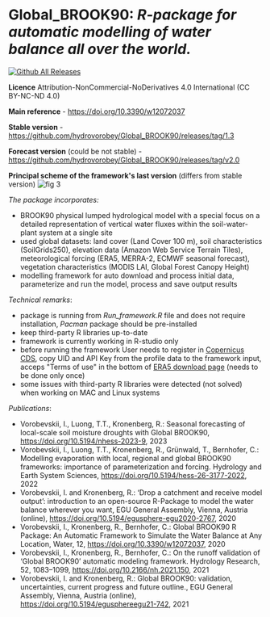 # Global_BROOK90: **_R-package for automatic modelling of water balance all over the world._** 

[![Github All Releases](https://img.shields.io/github/downloads/hydrovorobey/Global_BROOK90/total.svg)]()

**Licence** Attribution-NonCommercial-NoDerivatives 4.0 International (CC BY-NC-ND 4.0)

**Main reference** - https://doi.org/10.3390/w12072037

**Stable version** - https://github.com/hydrovorobey/Global_BROOK90/releases/tag/1.3

**Forecast version** (could be not stable) - https://github.com/hydrovorobey/Global_BROOK90/releases/tag/v2.0


**Principal scheme of the framework's last version** (differs from stable version)
![fig 3](https://user-images.githubusercontent.com/25793656/202659423-caae90de-67bc-420e-8ad6-adf454a8f549.jpg)


*The package incorporates:*
- BROOK90 physical lumped hydrological model with a special focus on a detailed representation of vertical water fluxes within the soil-water-plant system at a single site
- used global datasets: land cover (Land Cover 100 m), soil characteristics (SoilGrids250), elevation data (Amazon Web Service Terrain Tiles), meteorological forcing (ERA5, MERRA-2, ECMWF seasonal forecast), vegetation characteristics (MODIS LAI, Global Forest Canopy Height)
- modelling framework for auto download and process initial data, parameterize and run the model, process and save output results


*Technical remarks*:
- package is running from *Run_framework.R* file and does not require installation, *Pacman* package should be pre-installed
- keep third-party R libraries up-to-date
- framework is currently working in R-studio only
- before running the framework User needs to register in [Copernicus CDS](https://cds.climate.copernicus.eu/user/register?destination=%2F%23!%2Fhome), copy UID and API Key from the profile data to the framework input, acceps "Terms of use" in the bottom of [ERA5 download page](https://cds.climate.copernicus.eu/cdsapp#!/dataset/reanalysis-era5-single-levels?tab=form) (needs to be done only once)
- some issues with third-party R libraries were detected (not solved) when working on MAC and Linux systems


*Publications*:
- Vorobevskii, I., Luong, T.T., Kronenberg, R.: Seasonal forecasting of local-scale soil moisture droughts with Global BROOK90, https://doi.org/10.5194/nhess-2023-9, 2023
- Vorobevskii, I., Luong, T.T., Kronenberg, R., Grünwald, T., Bernhofer, C.: Modelling evaporation with local, regional and global BROOK90 frameworks: importance of parameterization and forcing. Hydrology and Earth System Sciences, https://doi.org/10.5194/hess-26-3177-2022, 2022
- Vorobevskii, I. and Kronenberg, R.: ‘Drop a catchment and receive model output’: introduction to an open-source R-Package to model the water balance wherever you want, EGU General Assembly, Vienna, Austria (online), https://doi.org/10.5194/egusphere-egu2020-2767, 2020
- Vorobevskii, I., Kronenberg, R., Bernhofer, C.: Global BROOK90 R Package: An Automatic Framework to Simulate the Water Balance at Any Location, Water, 12, https://doi.org/10.3390/w12072037, 2020
- Vorobevskii, I., Kronenberg, R., Bernhofer, C.: On the runoff validation of ‘Global BROOK90’ automatic modeling framework. Hydrology Research, 52, 1083–1099, https://doi.org/10.2166/nh.2021.150, 2021
- Vorobevskii, I. and Kronenberg, R.: Global BROOK90: validation, uncertainties, current progress and future outline., EGU General Assembly, Vienna, Austria (online), https://doi.org/10.5194/egusphereegu21-742, 2021
